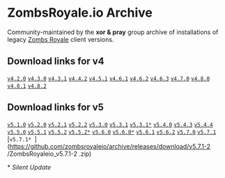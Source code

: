 # ZombsRoyale.io Archive

Community-maintained by the **xor & pray** group archive of installations of legacy [Zombs Royale](https://zombsroyale.io/) client versions.

## Download links for v4

[`v4.2.0`](https://github.com/zombsroyaleio/archive/releases/download/v4.2.0/ZombsRoyaleio_v4.2.0.zip)
[`v4.3.0`](https://github.com/zombsroyaleio/archive/releases/download/v4.3.0/ZombsRoyaleio_v4.3.0.zip)
[`v4.3.1`](https://github.com/zombsroyaleio/archive/releases/download/v4.3.1/ZombsRoyaleio_v4.3.1.zip)
[`v4.4.2`](https://github.com/zombsroyaleio/archive/releases/download/v4.4.2/ZombsRoyaleio_v4.4.2.zip)
[`v4.5.1`](https://github.com/zombsroyaleio/archive/releases/download/v4.5.1/ZombsRoyaleio_v4.5.1.zip)
[`v4.6.1`](https://github.com/zombsroyaleio/archive/releases/download/v4.6.1/ZombsRoyaleio_v4.6.1.zip)
[`v4.6.2`](https://github.com/zombsroyaleio/archive/releases/download/v4.6.2/ZombsRoyaleio_v4.6.2.zip)
[`v4.6.3`](https://github.com/zombsroyaleio/archive/releases/download/v4.6.3/ZombsRoyaleio_v4.6.3.zip)
[`v4.7.0`](https://github.com/zombsroyaleio/archive/releases/download/v4.7.0/ZombsRoyaleio_v4.7.0.zip)
[`v4.8.0`](https://github.com/zombsroyaleio/archive/releases/download/v4.8.0/ZombsRoyaleio_v4.8.0.zip)
[`v4.8.1`](https://github.com/zombsroyaleio/archive/releases/download/v4.8.1/ZombsRoyaleio_v4.8.1.zip)
[`v4.8.2`](https://github.com/zombsroyaleio/archive/releases/download/v4.8.2/ZombsRoyaleio_v4.8.2.zip)

## Download links for v5

[`v5.1.0`](https://github.com/zombsroyaleio/archive/releases/download/v5.1.0/ZombsRoyaleio_v5.1.0.zip)
[`v5.2.0`](https://github.com/zombsroyaleio/archive/releases/download/v5.2.0/ZombsRoyaleio_v5.2.0.zip)
[`v5.2.1`](https://github.com/zombsroyaleio/archive/releases/download/v5.2.1/ZombsRoyaleio_v5.2.1.zip)
[`v5.2.2`](https://github.com/zombsroyaleio/archive/releases/download/v5.2.2/ZombsRoyaleio_v5.2.2.zip)
[`v5.3.0`](https://github.com/zombsroyaleio/archive/releases/download/v5.3.0/ZombsRoyaleio_v5.3.0.zip)
[`v5.3.1`](https://github.com/zombsroyaleio/archive/releases/download/v5.3.1/ZombsRoyaleio_v5.3.1.zip)
[`v5.3.1*`](https://github.com/zombsroyaleio/archive/releases/download/v5.3.1-2/ZombsRoyaleio_v5.3.1-2.zip)
[`v5.4.0`](https://github.com/zombsroyaleio/archive/releases/download/v5.4.0/ZombsRoyaleio_v5.4.0.zip)
[`v5.4.3`](https://github.com/zombsroyaleio/archive/releases/download/v5.4.3/ZombsRoyaleio_v5.4.3.zip)
[`v5.4.4`](https://github.com/zombsroyaleio/archive/releases/download/v5.4.4/ZombsRoyaleio_v5.4.4.zip)
[`v5.5.0`](https://github.com/zombsroyaleio/archive/releases/download/v5.5.0/ZombsRoyaleio_v5.5.0.zip)
[`v5.5.1`](https://github.com/zombsroyaleio/archive/releases/download/v5.5.1/ZombsRoyaleio_v5.5.1.zip)
[`v5.5.2`](https://github.com/zombsroyaleio/archive/releases/download/v5.5.2/ZombsRoyaleio_v5.5.2.zip)
[`v5.5.2*`](https://github.com/zombsroyaleio/archive/releases/download/v5.5.2-2/ZombsRoyaleio_v5.5.2-2.zip)
[`v5.6.0`](https://github.com/zombsroyaleio/archive/releases/download/v5.6.0/ZombsRoyaleio_v5.6.0.zip)
[`v5.6.0*`](https://github.com/zombsroyaleio/archive/releases/download/v5.6.0-2/ZombsRoyaleio_v5.6.0-2.zip)
[`v5.6.1`](https://github.com/zombsroyaleio/archive/releases/download/v5.6.1/ZombsRoyaleio_v5.6.1.zip)
[`v5.6.2`](https://github.com/zombsroyaleio/archive/releases/download/v5.6.2/ZombsRoyaleio_v5.6.2.zip)
[`v5.7.0`](https://github.com/zombsroyaleio/archive/releases/download/v5.7.0/ZombsRoyaleio_v5.7.0.zip)
[`v5.7.1`](https://github.com/zombsroyaleio/archive/releases/download/v5.7.1/ZombsRoyaleio_v5.7.1.zip)
[`v5.7.1*
`](https://github.com/zombsroyaleio/archive/releases/download/v5.7.1-2
/ZombsRoyaleio_v5.7.1-2
.zip)

\* _Silent Update_
